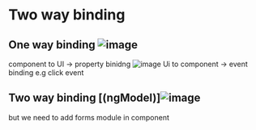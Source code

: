 # Two way binding 

## One way binding  ![image](https://github.com/sharayu134/Notes/assets/43854821/7479cf9b-86e5-4e6a-ac91-dd0982682190)
component to UI -> property binidng 
  ![image](https://github.com/sharayu134/Notes/assets/43854821/ffec7327-8ba0-454f-9332-179530df57a8)
  Ui to component -> event binding e.g click event 

## Two way binding [(ngModel)]![image](https://github.com/sharayu134/Notes/assets/43854821/7541104b-8123-4bb9-80e8-d326482cc4eb)

but we need to add forms module in  component

